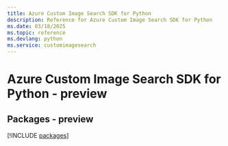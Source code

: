 ```yaml
---
title: Azure Custom Image Search SDK for Python
description: Reference for Azure Custom Image Search SDK for Python
ms.date: 03/18/2025
ms.topic: reference
ms.devlang: python
ms.service: customimagesearch
---
```

# Azure Custom Image Search SDK for Python - preview
## Packages - preview
[!INCLUDE [packages](custom-image-search-index.md)]